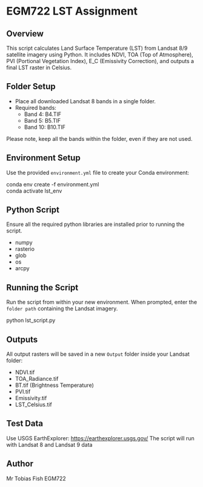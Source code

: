 # EGM722 LST Assignment

## Overview
This script calculates Land Surface Temperature (LST) from Landsat 8/9 satellite imagery using Python. It includes NDVI, TOA (Top of Atmosphere), PVI (Portional Vegetation Index), E_C (Emissivity Correction), and outputs a final LST raster in Celsius.

## Folder Setup
- Place all downloaded Landsat 8 bands in a single folder.
- Required bands:
  - Band 4: B4.TIF
  - Band 5: B5.TIF
  - Band 10: B10.TIF

Please note, keep all the bands within the folder, even if they are not used. 

## Environment Setup
Use the provided `environment.yml` file to create your Conda environment:

conda env create -f environment.yml  
conda activate lst_env

## Python Script
Ensure all the required python libraries are installed prior to running the script.
- numpy	
- rasterio	
- glob	
- os	
- arcpy	

## Running the Script
Run the script from within your new environment. When prompted, enter the `folder path` containing the Landsat imagery.

python lst_script.py

## Outputs
All output rasters will be saved in a new `Output` folder inside your Landsat folder:
- NDVI.tif
- TOA_Radiance.tif
- BT.tif (Brightness Temperature)
- PVI.tif
- Emissivity.tif
- LST_Celsius.tif

## Test Data
Use USGS EarthExplorer: https://earthexplorer.usgs.gov/
The script will run with Landsat 8 and Landsat 9 data

## Author
Mr Tobias Fish EGM722
